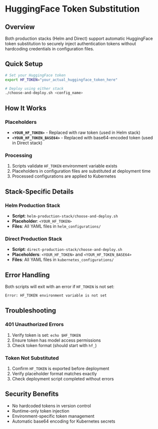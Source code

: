 # HuggingFace Token Substitution

## Overview

Both production stacks (Helm and Direct) support automatic HuggingFace token substitution to securely inject authentication tokens without hardcoding credentials in configuration files.

## Quick Setup

```bash
# Set your HuggingFace token
export HF_TOKEN="your_actual_huggingface_token_here"

# Deploy using either stack
./choose-and-deploy.sh <config_name>
```

## How It Works

### Placeholders
- **`<YOUR_HF_TOKEN>`** - Replaced with raw token (used in Helm stack)
- **`<YOUR_HF_TOKEN_BASE64>`** - Replaced with base64-encoded token (used in Direct stack)

### Processing
1. Scripts validate `HF_TOKEN` environment variable exists
2. Placeholders in configuration files are substituted at deployment time
3. Processed configurations are applied to Kubernetes

## Stack-Specific Details

### Helm Production Stack
- **Script**: `helm-production-stack/choose-and-deploy.sh`
- **Placeholder**: `<YOUR_HF_TOKEN>`
- **Files**: All YAML files in `helm_configurations/`

### Direct Production Stack
- **Script**: `direct-production-stack/choose-and-deploy.sh`
- **Placeholders**: `<YOUR_HF_TOKEN>` and `<YOUR_HF_TOKEN_BASE64>`
- **Files**: All YAML files in `kubernetes_configurations/`

## Error Handling

Both scripts will exit with an error if `HF_TOKEN` is not set:
```bash
Error: HF_TOKEN environment variable is not set
```

## Troubleshooting

### 401 Unauthorized Errors
1. Verify token is set: `echo $HF_TOKEN`
2. Ensure token has model access permissions
3. Check token format (should start with `hf_`)

### Token Not Substituted
1. Confirm `HF_TOKEN` is exported before deployment
2. Verify placeholder format matches exactly
3. Check deployment script completed without errors

## Security Benefits

- No hardcoded tokens in version control
- Runtime-only token injection
- Environment-specific token management
- Automatic base64 encoding for Kubernetes secrets